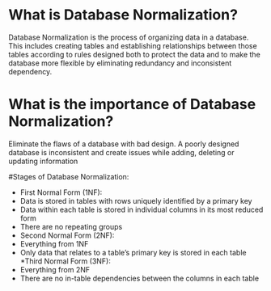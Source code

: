 # What is Database Normalization?
Database Normalization is the process of organizing data in a database. This includes creating tables and establishing relationships between those tables according to rules designed both to protect the data and to make the database more flexible by eliminating redundancy and inconsistent dependency.

# What is the importance of Database Normalization?
Eliminate the flaws of a database with bad design. A poorly designed database is inconsistent and create issues while adding, deleting or updating information

#Stages of Database Normalization:
- First Normal Form (1NF):
- Data is stored in tables with rows uniquely identified by a primary key
- Data within each table is stored in individual columns in its most reduced form
- There are no repeating groups
- Second Normal Form (2NF):
- Everything from 1NF
- Only data that relates to a table’s primary key is stored in each table *Third Normal Form (3NF):
- Everything from 2NF
- There are no in-table dependencies between the columns in each table
